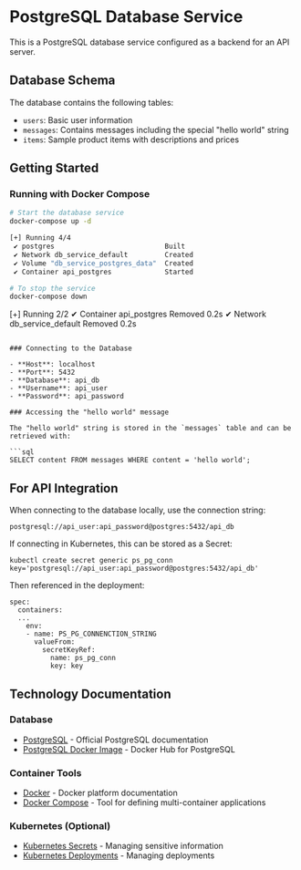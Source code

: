 # PostgreSQL Database Service

This is a PostgreSQL database service configured as a backend for an API server.

## Database Schema

The database contains the following tables:
- `users`: Basic user information
- `messages`: Contains messages including the special "hello world" string
- `items`: Sample product items with descriptions and prices

## Getting Started

### Running with Docker Compose

```bash
# Start the database service
docker-compose up -d

[+] Running 4/4
 ✔ postgres                           Built                                                                                                                                              0.0s 
 ✔ Network db_service_default         Created                                                                                                                                            0.0s 
 ✔ Volume "db_service_postgres_data"  Created                                                                                                                                            0.0s 
 ✔ Container api_postgres             Started                                                                                                                                            0.2s 

# To stop the service
docker-compose down
```
[+] Running 2/2
 ✔ Container api_postgres      Removed                                                                                                                                                   0.2s 
 ✔ Network db_service_default  Removed                                                                                                                                                   0.2s 
 ```

### Connecting to the Database

- **Host**: localhost
- **Port**: 5432
- **Database**: api_db
- **Username**: api_user
- **Password**: api_password

### Accessing the "hello world" message

The "hello world" string is stored in the `messages` table and can be retrieved with:

```sql
SELECT content FROM messages WHERE content = 'hello world';
```

## For API Integration

When connecting to the database locally, use the connection string:
```
postgresql://api_user:api_password@postgres:5432/api_db
```

If connecting in Kubernetes, this can be stored as a Secret:
```
kubectl create secret generic ps_pg_conn key='postgresql://api_user:api_password@postgres:5432/api_db'
```

Then referenced in the deployment:
```
spec:
  containers:
  ...
    env:
    - name: PS_PG_CONNENCTION_STRING
      valueFrom:
        secretKeyRef:
          name: ps_pg_conn
          key: key
```

## Technology Documentation

### Database
- [PostgreSQL](https://www.postgresql.org/docs/) - Official PostgreSQL documentation
- [PostgreSQL Docker Image](https://hub.docker.com/_/postgres) - Docker Hub for PostgreSQL

### Container Tools
- [Docker](https://docs.docker.com/) - Docker platform documentation
- [Docker Compose](https://docs.docker.com/compose/) - Tool for defining multi-container applications

### Kubernetes (Optional)
- [Kubernetes Secrets](https://kubernetes.io/docs/concepts/configuration/secret/) - Managing sensitive information
- [Kubernetes Deployments](https://kubernetes.io/docs/concepts/workloads/controllers/deployment/) - Managing deployments